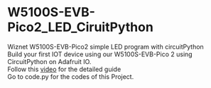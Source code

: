 # W5100S-EVB-Pico2_LED_CiruitPython
Wiznet W5100S-EVB-Pico2 simple LED program with circuitPython \
Build your first IOT device using our W5100S-EVB-Pico 2 using CircuitPython on Adafruit IO. \
Follow this [video]() for the detailed guide\
Go to code.py for the codes of this Project.

